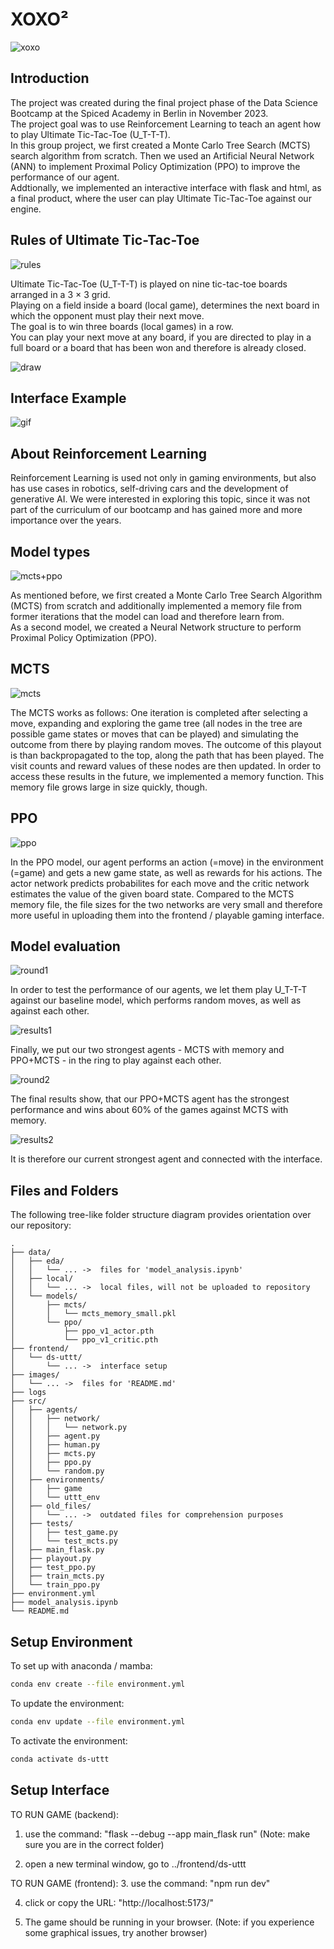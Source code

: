 # XOXO²

![xoxo](/images/slide_01_xoxo².png)  

## Introduction

The project was created during the final project phase of the Data Science Bootcamp at the Spiced Academy in Berlin in November 2023. <br>
The project goal was to use Reinforcement Learning to teach an agent how to play Ultimate Tic-Tac-Toe (U_T-T-T). <br>
In this group project, we first created a Monte Carlo Tree Search (MCTS) search algorithm from scratch. Then we used an Artificial Neural Network (ANN) to implement Proximal Policy Optimization (PPO) to improve the performance of our agent. <br>
Addtionally, we implemented an interactive interface with flask and html, as a final product, where the user can play Ultimate Tic-Tac-Toe against our engine. <br>

## Rules of Ultimate Tic-Tac-Toe

![rules](/images/slide_02_rules_small.png)

Ultimate Tic-Tac-Toe (U_T-T-T) is played on nine tic-tac-toe boards arranged in a 3 × 3 grid. <br>
Playing on a field inside a board (local game), determines the next board in which the opponent must play their next move. <br>
The goal is to win three boards (local games) in a row. <br>
You can play your next move at any board, if you are directed to play in a full board or a board that has been won and therefore is already closed. <br>

![draw](/images/slide_03_draw_small.png)  

## Interface Example

![gif](/images/interface.gif) 

## About Reinforcement Learning

Reinforcement Learning is used not only in gaming environments, but also has use cases in robotics, self-driving cars and the development of generative AI. We were interested in exploring this topic, since it was not part of the curriculum of our bootcamp and has gained more and more importance over the years.

## Model types

![mcts+ppo](/images/slide_04_mcts+ppo.png)

As mentioned before, we first created a Monte Carlo Tree Search Algorithm (MCTS) from scratch and additionally implemented a memory file from former iterations that the model can load and therefore learn from. <br>
As a second model, we created a Neural Network structure to perform Proximal Policy Optimization (PPO).

## MCTS

![mcts](/images/slide_05_mcts.png)

The MCTS works as follows: One iteration is completed after selecting a move, expanding and exploring the game tree (all nodes in the tree are possible game states or moves that can be played) and simulating the outcome from there by playing random moves. The outcome of this playout is than backpropagated to the top, along the path that has been played. The visit counts and reward values of these nodes are then updated. In order to access these results in the future, we implemented a memory function. This memory file grows large in size quickly, though.

## PPO

![ppo](/images/slide_06_ppo.png)

In the PPO model, our agent performs an action (=move) in the environment (=game) and gets a new game state, as well as rewards for his actions. The actor network predicts probabilites for each move and the critic network estimates the value of the given board state. Compared to the MCTS memory file, the file sizes for the two networks are very small and therefore more useful in uploading them into the frontend / playable gaming interface.

## Model evaluation

![round1](/images/slide_07_round1.png)

In order to test the performance of our agents, we let them play U_T-T-T against our baseline model, which performs random moves, as well as against each other.

![results1](/images/slide_08_results1.png)

Finally, we put our two strongest agents - MCTS with memory and PPO+MCTS - in the ring to play against each other.

![round2](/images/slide_09_round2.png)

The final results show, that our PPO+MCTS agent has the strongest performance and wins about 60% of the games against MCTS with memory.

![results2](/images/slide_10_results2.png)

It is therefore our current strongest agent and connected with the interface.

## Files and Folders

The following tree-like folder structure diagram provides orientation over our repository:

```
.
├── data/
│   ├── eda/
│   │   └── ... ->  files for 'model_analysis.ipynb'
│   ├── local/
│   │   └── ... ->  local files, will not be uploaded to repository
│   └── models/
│       ├── mcts/
│       │   └── mcts_memory_small.pkl
│       └── ppo/
│           ├── ppo_v1_actor.pth
│           └── ppo_v1_critic.pth
├── frontend/
│   └── ds-uttt/
│       └── ... ->  interface setup
├── images/
│   └── ... ->  files for 'README.md'
├── logs
├── src/
│   ├── agents/
│   │   ├── network/
│   │   │   └── network.py
│   │   ├── agent.py
│   │   ├── human.py
│   │   ├── mcts.py
│   │   ├── ppo.py
│   │   └── random.py
│   ├── environments/
│   │   ├── game
│   │   └── uttt_env
│   ├── old_files/
│   │   └── ... ->  outdated files for comprehension purposes
│   ├── tests/
│   │   ├── test_game.py
│   │   └── test_mcts.py
│   ├── main_flask.py
│   ├── playout.py
│   ├── test_ppo.py
│   ├── train_mcts.py
│   └── train_ppo.py
├── environment.yml
├── model_analysis.ipynb
└── README.md
```



## Setup Environment

To set up with anaconda / mamba:

``` bash
conda env create --file environment.yml
```

To update the environment:

``` bash
conda env update --file environment.yml
```

To activate the environment:

``` bash
conda activate ds-uttt
```

## Setup Interface

TO RUN GAME (backend):
1. use the command: "flask --debug --app main_flask run"
(Note: make sure you are in the correct folder)

2. open a new terminal window, go to ../frontend/ds-uttt

TO RUN GAME (frontend):
3. use the command: "npm run dev"

4. click or copy the URL: "http://localhost:5173/"

5. The game should be running in your browser.
(Note: if you experience some graphical issues, try another browser)
